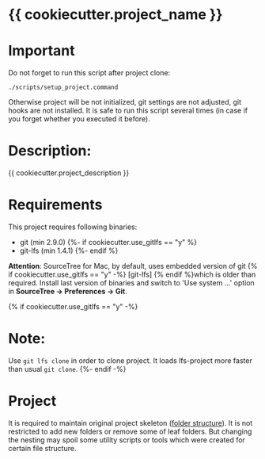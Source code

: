 # {{ cookiecutter.project_name }}

# Important
Do not forget to run this script after project clone:

```
./scripts/setup_project.command
```

Otherwise project will be not initialized, git settings are not adjusted, git hooks are not installed.
It is safe to run this script several times (in case if you forget whether you executed it before).

# Description:
{{ cookiecutter.project_description }}

# Requirements
This project requires following binaries: 
* git (min 2.9.0)
{%- if cookiecutter.use_gitlfs == "y" %}
* git-lfs (min 1.4.1)
{%- endif %}

**Attention**:
SourceTree for Mac, by default, uses embedded version of git {% if cookiecutter.use_gitlfs == "y" -%} [git-lfs] {% endif %}which is older than required. Install last version of binaries and switch to 'Use system ...' option in **SourceTree -> Preferences -> Git**.

{% if cookiecutter.use_gitlfs == "y" -%}
# Note:
Use ```git lfs clone``` in order to clone project. It loads lfs-project more faster than usual ```git clone```.
{%- endif -%}

# Project
It is required to maintain original project skeleton ([folder structure](https://kb.saritasa.com/Unity/UnityProjectStructure)). It is not restricted to add new folders or remove some of leaf folders. But changing the nesting may spoil some utility scripts or tools which were created for certain file structure.
